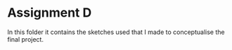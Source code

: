 # Assignment D

In this folder it contains the sketches used that I made to conceptualise the final project.
